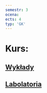```yaml
---
semestr: 3
ocena: 
ects: 4
typ: 'GK'
---
```


# Kurs:
## [Wykłady](/Notatki/Semestr%203/Logika%20układów%20cyfrowych/Wykłady/Wykłady.md)
## [Labolatoria](/Notatki/Semestr%203/Logika%20układów%20cyfrowych/Labolatoria/Labolatoria.md)